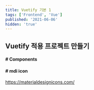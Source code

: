 ```yaml
---
title: Vuetify 기본 1
tags: ['Frontend', 'Vue']
published: '2021-06-06'
hidden: 'true'
---
```



## Vuetify 적용 프로젝트 만들기


#### # Components


#### # mdi icon
https://materialdesignicons.com/